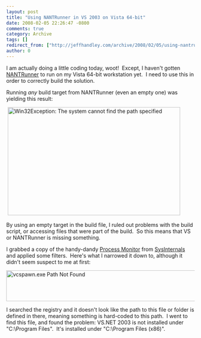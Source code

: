 ```yaml
---
layout: post
title: "Using NANTRunner in VS 2003 on Vista 64-bit"
date: 2008-02-05 22:26:47 -0800
comments: true
category: Archive
tags: []
redirect_from: ["http://jeffhandley.com/archive/2008/02/05/using-nantrunner-in-vs-2003-on-vista-64-bit.aspx"].aspx
author: 0
---
```

<!-- more -->
<p>I am actually doing a little coding today, woot!  Except, I haven't gotten <a href="http://nantrunner.sourceforge.net/" target="_blank">NANTRunner</a> to run on my Vista 64-bit workstation yet.  I need to use this in order to correctly build the solution.</p>  <p>Running <em>any</em> build target from NANTRunner (even an empty one) was yielding this result:</p>  <p> <a href="http://blog.jeffhandley.com/Images/PostImages/UsingNANTRunnerinVS2003onVista64bit_CB1D/image.png"><img style="border-right: 0px; border-top: 0px; border-left: 0px; border-bottom: 0px" height="288" alt="Win32Exception: The system cannot find the path specified" src="http://blog.jeffhandley.com/Images/PostImages/UsingNANTRunnerinVS2003onVista64bit_CB1D/image_thumb.png" width="461" border="0" /></a> </p>  <p>By using an empty target in the build file, I ruled out problems with the build script, or accessing files that were part of the build.  So this means that VS or NANTRunner is missing something.</p>  <p>I grabbed a copy of the handy-dandy <a href="http://technet.microsoft.com/en-us/sysinternals/bb896645.aspx" target="_blank">Process Monitor</a> from <a href="http://www.sysinternals.com/" target="_blank">SysInternals</a> and applied some filters.  Here's what I narrowed it down to, although it didn't seem suspect to me at first:</p>  <p><img style="border-right: 0px; border-top: 0px; border-left: 0px; border-bottom: 0px" height="82" alt="vcspawn.exe Path Not Found" src="http://blog.jeffhandley.com/Images/PostImages/UsingNANTRunnerinVS2003onVista64bit_CB1D/image_3.png" width="641" border="0" /> </p>  <p>I searched the registry and it doesn't look like the path to this file or folder is defined in there, meaning something is hard-coded to this path.  I went to find this file, and found the problem: VS.NET 2003 is not installed under "C:\Program Files".  It's installed under "C:\Program Files (x86)".</p>

